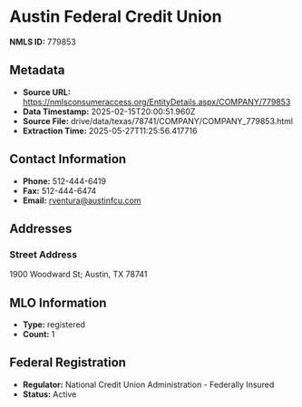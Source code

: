 # Austin Federal Credit Union

**NMLS ID:** 779853

## Metadata
- **Source URL:** https://nmlsconsumeraccess.org/EntityDetails.aspx/COMPANY/779853
- **Data Timestamp:** 2025-02-15T20:00:51.960Z
- **Source File:** drive/data/texas/78741/COMPANY/COMPANY_779853.html
- **Extraction Time:** 2025-05-27T11:25:56.417716

## Contact Information
- **Phone:** 512-444-6419
- **Fax:** 512-444-6474
- **Email:** rventura@austinfcu.com

## Addresses
### Street Address
1900 Woodward St; Austin, TX 78741

## MLO Information
- **Type:** registered
- **Count:** 1

## Federal Registration
- **Regulator:** National Credit Union Administration - Federally Insured
- **Status:** Active
